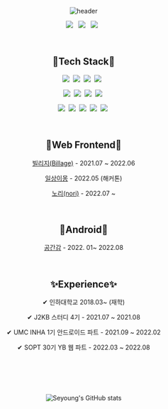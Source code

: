 <div align="center">

![header](https://capsule-render.vercel.app/api?type=Slice&color=AE55D4&fontColor=FFF&height=200&section=header&text=Seyoung%20Choi&fontSize=80&animation=twinkling)

<a href="https://sopt.org/"><img src="https://img.shields.io/badge/SOPT -blueviolet?style=flat-square&logoColor=white"/></a>
&nbsp;
<a href="https://sebada.tistory.com/"><img src="https://img.shields.io/badge/Tech Blog-black?style=flat-square&logo=Tistory&logoColor=white"/></a>
&nbsp;
<a href="mailto:sychoi0516@naver.com"><img src="https://img.shields.io/badge/sychoi0516@naver.com -EA4335?style=flat-square&logo=Gmail&logoColor=white"/></a>
&nbsp;

<br/>

## 🔨Tech Stack🔨

<img src="https://img.shields.io/badge/React -61DAFB?style=flat-square&logo=React&logoColor=white"/>&nbsp;
<img src="https://img.shields.io/badge/Next.js -000000?style=flat-square&logo=Next.js&logoColor=white"/>&nbsp;
<img src="https://img.shields.io/badge/HTML5 -E34F26?style=flat-square&logo=HTML5&logoColor=white"/>&nbsp;
<img src="https://img.shields.io/badge/CSS3 -1572B6?style=flat-square&logo=CSS3&logoColor=white"/> &nbsp;

<img src="https://img.shields.io/badge/JavaScript -F7DF1E?style=flat-square&logo=JavaScript&logoColor=white"/>&nbsp;
<img src="https://img.shields.io/badge/TypeScript -3178C6?style=flat-square&logo=TypeScript&logoColor=white"/>&nbsp;
<img src="https://img.shields.io/badge/styled-components -DB7093?style=flat-square&logo=styled-components&logoColor=white"/>&nbsp;
<img src="https://img.shields.io/badge/Ant Design -0170FE?style=flat-square&logo=Ant Design&logoColor=white"/>&nbsp;

<img src="https://img.shields.io/badge/Kotlin -7F52FF?style=flat-square&logo=Kotlin&logoColor=white"/>&nbsp;
<img src="https://img.shields.io/badge/C++ -00599C?style=flat-square&logo=C%2B%2B&logoColor=white"/>&nbsp;
<img src="https://img.shields.io/badge/Java -007396?style=flat-square&logo=Java&logoColor=white"/>&nbsp;
<img src="https://img.shields.io/badge/Git -F05032?style=flat-square&logo=Git&logoColor=white"/>&nbsp;
<img src="https://img.shields.io/badge/Figma -F24E1E?style=flat-square&logo=Figma&logoColor=white"/>&nbsp;

<br/>


##  💜Web Frontend💜

[빌리지(Billage)](https://github.com/Billage/Front-End) - 2021.07 ~ 2022.06

[일상이몽](https://github.com/ILsangEmong/ILsangEmong-Web) - 2022.05 (해커톤)

[노리(nori)](https://github.com/nori-dongsan/nori-client) - 2022.07 ~

<br/>

##  💚Android💚

[공간감](https://github.com/GongGanGam/GongGanGam-Client) - 2022. 01~ 2022.08

<br/>

## ✨Experience✨
✔ 인하대학교 2018.03~ (재학)

✔ J2KB 스터디 4기 - 2021.07 ~ 2021.08

✔ UMC INHA 1기 안드로이드 파트 - 2021.09 ~ 2022.02

✔ SOPT 30기 YB 웹 파트 - 2022.03 ~ 2022.08

<br/>



<br/>
<br/>
<br/>

![Seyoung's GitHub stats](https://github-readme-stats.vercel.app/api?username=say-young516&show_icons=true&theme=tokyonight)
</div>
